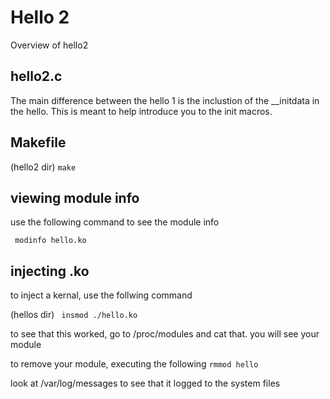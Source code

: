# Hello 2

Overview of hello2

## hello2.c

The main difference between the hello 1 is the inclustion of the __initdata in the hello. This is meant to help introduce you to the init macros.

## Makefile

(hello2 dir)
`make`

## viewing module info

use the following command to see the module info

` modinfo hello.ko`

## injecting .ko

to inject a kernal, use the follwing command

(hellos dir)
` insmod ./hello.ko`

to see that this worked, go to /proc/modules and cat that. you will see your module

to remove your module, executing the following
`rmmod hello`

look at /var/log/messages to see that it logged to the system files
